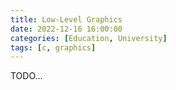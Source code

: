 ```yaml
---
title: Low-Level Graphics
date: 2022-12-16 16:00:00
categories: [Education, University]
tags: [c, graphics]
---
```


TODO...